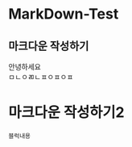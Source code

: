 # MarkDown-Test
마크다운 작성하기
------------

안녕하세요   
ㅁㄴㅇㄻㄴㅍㅇㅍㅇㅍ   


마크다운 작성하기2
==================
```
블럭내용
```
